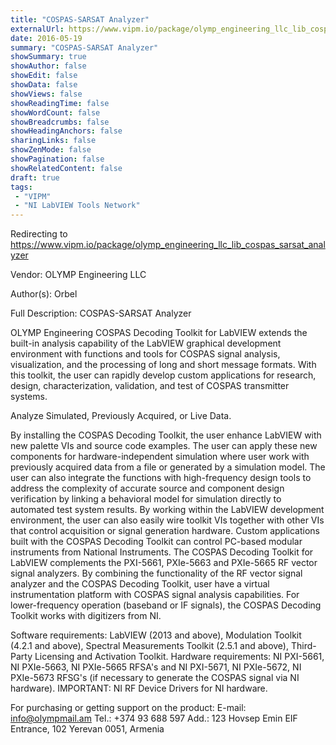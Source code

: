 ```yaml
---
title: "COSPAS-SARSAT Analyzer"
externalUrl: https://www.vipm.io/package/olymp_engineering_llc_lib_cospas_sarsat_analyzer
date: 2016-05-19
summary: "COSPAS-SARSAT Analyzer"
showSummary: true
showAuthor: false
showEdit: false
showData: false
showViews: false
showReadingTime: false
showWordCount: false
showBreadcrumbs: false
showHeadingAnchors: false
sharingLinks: false
showZenMode: false
showPagination: false
showRelatedContent: false
draft: true
tags:
 - "VIPM"
 - "NI LabVIEW Tools Network"
---
```


Redirecting to https://www.vipm.io/package/olymp_engineering_llc_lib_cospas_sarsat_analyzer

Vendor: OLYMP Engineering LLC

Author(s): Orbel
 
Full Description:
COSPAS-SARSAT Analyzer

OLYMP Engineering COSPAS Decoding Toolkit for LabVIEW extends the built-in analysis capability of the LabVIEW graphical development environment with functions and tools for COSPAS signal analysis, visualization, and the processing of long and short message formats. With this toolkit, the user can rapidly develop custom applications for research, design, characterization, validation, and test of COSPAS transmitter systems. 

Analyze Simulated, Previously Acquired, or Live Data.

By installing the COSPAS Decoding Toolkit, the user enhance LabVIEW with new palette VIs and source code examples. The user can apply these new components for hardware-independent simulation where user work with previously acquired data from a file or generated by a simulation model. The user can also integrate the functions with high-frequency design tools to address the complexity of accurate source and component design verification by linking a behavioral model for simulation directly  to automated test system results. By working within the LabVIEW development environment, the user can also easily wire toolkit VIs together with other VIs that control acquisition or signal generation hardware. Custom applications built with the COSPAS Decoding Toolkit can control PC-based modular instruments from National Instruments.
The COSPAS Decoding Toolkit for LabVIEW complements the PXI-5661, PXIe-5663 and PXIe-5665 RF vector signal analyzers. By combining the functionality of the RF vector signal analyzer and the COSPAS Decoding Toolkit, user have a virtual instrumentation platform with COSPAS signal analysis capabilities. For lower-frequency operation (baseband or IF signals), the COSPAS Decoding Toolkit works with digitizers from NI.

Software requirements: LabVIEW (2013 and above), Modulation Toolkit (4.2.1 and above), Spectral Measurements Toolkit (2.5.1 and above), Third-Party Licensing and Activation Toolkit.
Hardware requirements: NI PXI-5661, NI PXIe-5663, NI PXIe-5665 RFSA's and NI PXI-5671, NI PXIe-5672, NI PXIe-5673 RFSG's (if necessary to generate the COSPAS signal via NI hardware).
IMPORTANT: NI RF Device Drivers for NI hardware.


For purchasing or getting support on the product:
E-mail: info@olympmail.am
Tel.: +374 93 688 597
Add.: 123 Hovsep Emin EIF Entrance, 102
                             Yerevan 0051, Armenia